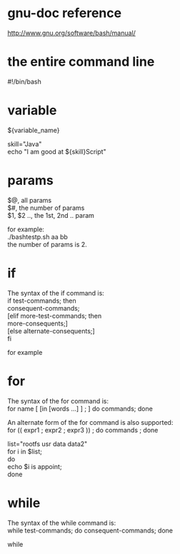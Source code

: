 
gnu-doc reference
===
http://www.gnu.org/software/bash/manual/

the entire command line
===
#!/bin/bash

variable
===
${variable_name}

skill="Java"   
echo "I am good at ${skill}Script"

params
===
$@, all params   
$#, the number of params   
$1, $2 .., the 1st, 2nd .. param   

for example:   
./bashtestp.sh aa bb   
the number of params is 2.   

if
===
The syntax of the if command is:   
if test-commands; then   
consequent-commands;   
[elif more-test-commands; then   
more-consequents;]   
[else alternate-consequents;]   
fi    

for example


for
===
The syntax of the for command is:   
for name [ [in [words ...] ] ; ] do commands; done   

An alternate form of the for command is also supported:   
for (( expr1 ; expr2 ; expr3 )) ; do commands ; done   

list="rootfs usr data data2"  
for i in $list;  
do  
echo $i is appoint;   
done

while
===
The syntax of the while command is:   
while test-commands; do consequent-commands; done   

while   



